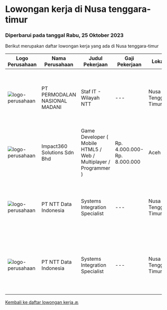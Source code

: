 
  # Lowongan kerja di Nusa tenggara-timur

  ### Diperbarui pada tanggal Rabu, 25 Oktober 2023

  Berikut merupakan daftar lowongan kerja yang ada di Nusa tenggara-timur

  |Logo Perusahaan | Nama Perusahaan | Judul Pekerjaan | Gaji Pekerjaan | Lokasi | Deskripsi | Tanggal diunggah | Pranala |
  | -------------- | --------------- | --------------- | --------- | --------- | -------------- | ------- | ----------- |
  |![logo-perusahaan](https://image-service-cdn.seek.com.au/5fd3417af2f9488964ef8f92c36fc78d54dd3999/ee4dce1061f3f616224767ad58cb2fc751b8d2dc)|PT PERMODALAN NASIONAL MADANI|Staf IT - Wilayah NTT|---|Nusa Tenggara Timur|Tugas Pokok &amp; Tanggung Jawab Utama Pelaksana IT: Melaksanakan Operasional &amp; infrastruktur Teknologi Informasi agar berjalan/berfungsi dengan...|Senin, 09 Oktober 2023|https://www.jobstreet.co.id/id/job/staf-it-wilayah-ntt-4492944?token=0~16da18dd-7273-483f-92c4-e6c02b99128a&sectionRank=1&jobId=jobstreet-id-job-4492944|
|![logo-perusahaan](https://image-service-cdn.seek.com.au/35b00a50395e5c8ad6bf2130dfd2a19f9f4bbec5/ee4dce1061f3f616224767ad58cb2fc751b8d2dc)|Impact360 Solutions Sdn Bhd|Game Developer ( Mobile HTML5 / Web / Multiplayer / Programmer )|Rp. 4.000.000-Rp. 8.000.000|Aceh|We are hiring remote HTML5 game developers from all parts of Indonesia. If you have real experience building HTML5 games or applications, you're...|Senin, 09 Oktober 2023|https://www.jobstreet.co.id/id/job/game-developer-mobile-html5-web-multiplayer-programmer-5551698/origin/my?token=0~16da18dd-7273-483f-92c4-e6c02b99128a&sectionRank=2&jobId=jobstreet-my-job-5551698|
|![logo-perusahaan](https://image-service-cdn.seek.com.au/5c07f6241f19f0664e51c3542e05aead1ea7cc15/ee4dce1061f3f616224767ad58cb2fc751b8d2dc)|PT NTT Data Indonesia|Systems Integration Specialist|---|Nusa Tenggara Timur|Apply nowDate: Oct 10, 2023Location: Any NTT location, KA, IN*************** { display: inline; }Company: NTT DATA ServicesProfile Summary:Junior SAP...|Selasa, 10 Oktober 2023|https://www.jobstreet.co.id/id/job/systems-integration-specialist-1037164511?token=0~16da18dd-7273-483f-92c4-e6c02b99128a&sectionRank=3&jobId=jobstreet-id-job-1037164511|
|![logo-perusahaan](https://image-service-cdn.seek.com.au/5c07f6241f19f0664e51c3542e05aead1ea7cc15/ee4dce1061f3f616224767ad58cb2fc751b8d2dc)|PT NTT Data Indonesia|Systems Integration Specialist|---|Nusa Tenggara Timur|Apply nowDate: Sep 28, 2023Location: Any NTT location, KA, IN*************** { display: inline; }Company: NTT DATA ServicesReq ID: 241846 NTT DATA...|Rabu, 27 September 2023|https://www.jobstreet.co.id/id/job/systems-integration-specialist-1037057062?token=0~16da18dd-7273-483f-92c4-e6c02b99128a&sectionRank=4&jobId=jobstreet-id-job-1037057062|


  [Kembali ke daftar lowongan kerja 🔙](../README.md#daftar-lowongan-kerja)
  